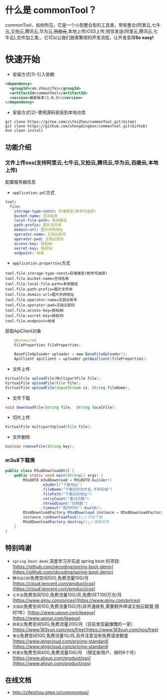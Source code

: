# 什么是 commonTool？
commonTool，如你所见，它是一个小型整合型的工具类，带有整合(阿里云,七牛云,又拍云,腾讯云,华为云,~~百度云~~,本地上传)OSS上传,短信发送(阿里云,腾讯云,七牛云),文件加工类,，它可以让我们脱离繁琐的开发流程，让开发变得**So easy!**

# 快速开始
-  安装方式(1)-引入依赖
```xml
<dependency>
  <groupId>com.zhouzifei</groupId>
  <artifactId>commonTool</artifactId>
  <version>最新版本(1.0.3)</version>
</dependency>
```
- 安装方式(2)-使用源码安装到本地仓库
```shell
git clone https://gitee.com/zifeiZhou/commonTool.git(Gitee)
git clone https://github.com/shengdingbox/commonTool.git(Github)
mvn clean install
```
## 功能介绍
### 文件上传oss(支持阿里云,七牛云,又拍云,腾讯云,华为云,~~百度云~~,本地上传)

配置服务器信息

- `application.yml`方式
```yaml
tool:
  file:
    storage-type-const: 存储类型(枚举可选择)
    bucket-name: 空间名称
    local-file-path: 本地路径
    path-prefix: 图片文件夹
    domain-url: 图片外网地址
    operator-name: 又拍云账号
    operator-pwd: 又拍云密码
    access-key: 授权AK
    secret-key: 授权SK
    endpoint: 地域
```
- `application.properties`方式
```properties
tool.file.storage-type-const=存储类型(枚举可选择)
tool.file.bucket-name=空间名称
tool.file.local-file-path=本地路径
tool.file.path-prefix=图片文件夹
tool.file.domain-url=图片外网地址
tool.file.operator-name=又拍云账号
tool.file.operator-pwd=又拍云密码
tool.file.access-key=授权AK
tool.file.secret-key=授权SK
tool.file.endpoint=地域
```
获取ApiClient对象
```java
    @Autowired
    FileProperties fileProperties;

    BaseFileUploader uploader = new BaseFileUploader();
    ApiClient apiClient = uploader.getApiClient(fileProperties);
```
- 文件上传
```java
VirtualFile uploadFile(MultipartFile file);
VirtualFile uploadFile(File file);
VirtualFile uploadFile(InputStream is, String fileName);
```
- 文件下载
```java
void downloadFile(String file,  String localFile);
```
- 切片上传
```java
VirtualFile multipartUpload(File file);
```
- 文件删除
```java
boolean removeFile(String key);
```
### m3u8下载类

```java
public class M3u8DownloadUtil {
    public static void main(String[] args) {
        M3u8DTO m3u8Download = M3u8DTO.builder()
                .m3u8Url("下载地址")
                .fileName("下载完的文件名,不带后缀")
                .filePath("下载后的地址")
                .retryCount("重试次数")
                .threadCount("线程数")
                .timeout("超时时间").build();
        M3u8DownloadFactory.M3u8Download instance = M3u8DownloadFactory.getInstance(m3u8Download);
        instance.runDownloadTask();//开始下载
        M3u8DownloadFactory.destroy();//销毁实例
    }
}
```

## 特别鸣谢
- `spring-boot-demo` 深度学习并实战 spring boot 的项目: [https://github.com/xkcoding/spring-boot-demo](https://github.com/xkcoding/spring-boot-demo) 
- `腾讯云COS`免费空间50G,免费流量10G/月 [https://cloud.tencent.com/product/cos](https://cloud.tencent.com/product/cos)
- `七牛云`免费空间10G,免费流量10G/月,免费GET100万次/月[https://www.qiniu.com/prices](https://www.qiniu.com/prices)
- `又拍云`免费空间10G,免费流量15G/月(非开通就有,需要额外申请又拍云联盟,限时1年）[https://www.upyun.com/league](https://www.upyun.com/league)
- `网易云`免费空间50G,免费流量20G/月（目前发现最慷慨的一家）[https://www.163yun.com/nos/free](https://www.163yun.com/nos/free)
- `青云`免费空间10G,免费流量1G/月,另外注意没有免费请求额度[https://www.qingcloud.com/pricing-standard](https://www.qingcloud.com/pricing-standard)
- `阿里云`免费空间40G,免费流量10G/月 （限定新用户、限时6个月）[https://www.aliyun.com/product/oss](https://www.aliyun.com/product/oss)



## 在线文档
- <a href = "http://zifeizhou.gitee.io/commontool/">http://zifeizhou.gitee.io/commontool/</a>
